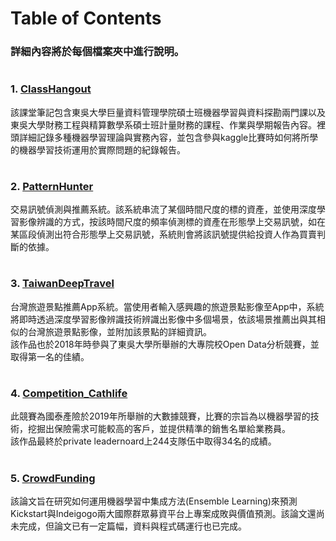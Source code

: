 # Table of Contents
### 詳細內容將於每個檔案夾中進行說明。 
#  
### 1. [ClassHangout](https://github.com/albert0796/MachineLearning/tree/master/ClassHangout)
該課堂筆記包含東吳大學巨量資料管理學院碩士班機器學習與資料探勘兩門課以及東吳大學財務工程與精算數學系碩士班計量財務的課程、作業與學期報告內容。裡頭詳細記錄多種機器學習理論與實務內容，並包含參與kaggle比賽時如何將所學的機器學習技術運用於實際問題的紀錄報告。
#  
### 2. [PatternHunter](https://github.com/albert0796/MachineLearning/tree/master/Project_PatternHunter)
交易訊號偵測與推薦系統。該系統串流了某個時間尺度的標的資產，並使用深度學習影像辨識的方式，按該時間尺度的頻率偵測標的資產在形態學上交易訊號，如在某區段偵測出符合形態學上交易訊號，系統則會將該訊號提供給投資人作為買賣判斷的依據。
#  
### 3. [TaiwanDeepTravel](https://github.com/albert0796/MachineLearning/tree/master/Project_TaiwanDeepTravel)
台灣旅遊景點推薦App系統。當使用者輸入感興趣的旅遊景點影像至App中，系統將即時透過深度學習影像辨識技術辨識出影像中多個場景，依該場景推薦出與其相似的台灣旅遊景點影像，並附加該景點的詳細資訊。  
該作品也於2018年時參與了東吳大學所舉辦的大專院校Open Data分析競賽，並取得第一名的佳績。
#  
### 4. [Competition_Cathlife](https://github.com/albert0796/MachineLearning/tree/master/Competition_Cathlife)
此競賽為國泰產險於2019年所舉辦的大數據競賽，比賽的宗旨為以機器學習的技術，挖掘出保險需求可能較高的客戶，並提供精準的銷售名單給業務員。  
該作品最終於private leadernoard上244支隊伍中取得34名的成績。
#  
### 5. [CrowdFunding](https://github.com/albert0796/MachineLearning/tree/master/Paper_CrowdFunding)
該論文旨在研究如何運用機器學習中集成方法(Ensemble Learning)來預測Kickstart與Indeigogo兩大國際群眾募資平台上專案成敗與價值預測。該論文還尚未完成，但論文已有一定篇幅，資料與程式碼運行也已完成。
#  


